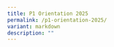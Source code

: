 ```yaml
---
title: P1 Orientation 2025
permalink: /p1-orientation-2025/
variant: markdown
description: ""
---
```

